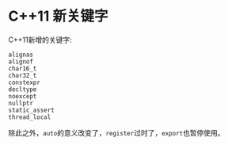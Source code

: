 # C++11 新关键字

C++11新增的关键字:

```
alignas
alignof
char16_t
char32_t
constexpr
decltype
noexcept
nullptr
static_assert
thread_local
```

除此之外，`auto`的意义改变了，`register`过时了，`export`也暂停使用。
